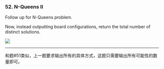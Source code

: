 ### 52. N-Queens II

Follow up for N-Queens problem.

Now, instead outputting board configurations, return the total number of distinct solutions.

![](8-queens.png)

* * *

和题#51类似，上一题要求输出所有的具体方式，这题只需要输出所有可能性的数量即可。    

